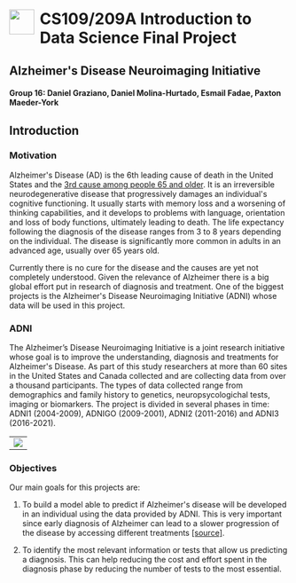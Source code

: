 
#  <img style="float: left; padding-right: 10px; width: 45px" src="https://raw.githubusercontent.com/Harvard-IACS/2018-CS109A/master/content/styles/iacs.png"> CS109/209A Introduction to Data Science Final Project
## Alzheimer's Disease Neuroimaging Initiative
#### Group 16: Daniel Graziano, Daniel Molina-Hurtado, Esmail Fadae, Paxton Maeder-York


## Introduction

### Motivation
Alzheimer's Disease (AD) is the 6th leading cause of death in the United States and the [3rd cause among people 65 and older](https://www.nia.nih.gov/news/number-alzheimers-deaths-found-be-underreported). It is an irreversible neurodegenerative disease that progressively  damages an individual's cognitive functioning. It usually starts with memory loss and a worsening of thinking capabilities, and it develops to problems with language, orientation and loss of body functions, ultimately leading to death. The life expectancy following the diagnosis of the disease ranges from 3 to 8 years depending on the individual. The disease is significantly more common in adults in an advanced age, usually over 65 years old.

Currently there is no cure for the disease and the causes are yet not completely understood. Given the relevance of Alzheimer there is a big global effort put in research of diagnosis and treatment. One of the biggest projects is the Alzheimer's Disease Neuroimaging Initiative (ADNI) whose data will be used in this project.

### ADNI

The Alzheimer’s Disease Neuroimaging Initiative is a joint research initiative whose goal is to improve the understanding, diagnosis and treatments for Alzheimer's Disease. As part of this study researchers at more than 60 sites in the United States and Canada collected and are collecting data from over a thousand participants. The types of data collected range from demographics and family history to genetics, neuropsycologichal tests, imaging or biomarkers. The project is divided in several phases in time: ADNI1 (2004-2009), ADNIGO (2009-2001), ADNI2 (2011-2016) and ADNI3 (2016-2021).

<table>
  <tr></tr>
  <tr>
    <td>
      <img src="http://drive.google.com/uc?export=view&id=1d3P68jeOS29j2MtfXFB1mGyUh-PZ6aj8">
    </td>
  </tr>
</table>

### Objectives

Our main goals for this projects are:

1) To build a model able to predict if Alzheimer's disease will be developed in an individual using the data provided by ADNI. This is very important since early diagnosis of Alzheimer can lead to a slower progression of the disease by accessing different treatments [[source]](https://www.alz.org/alzheimers-dementia/diagnosis/why-get-checked).

2) To identify the most relevant information or tests that allow us predicting a diagnosis. This can help reducing the cost and effort spent in the diagnosis phase by reducing the number of tests to the most essential.

